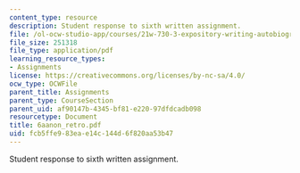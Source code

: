 ```yaml
---
content_type: resource
description: Student response to sixth written assignment.
file: /ol-ocw-studio-app/courses/21w-730-3-expository-writing-autobiography-theory-and-practice-spring-2001/fcb5ffe983eae14c144d6f820aa53b47_6aanon_retro.pdf
file_size: 251318
file_type: application/pdf
learning_resource_types:
- Assignments
license: https://creativecommons.org/licenses/by-nc-sa/4.0/
ocw_type: OCWFile
parent_title: Assignments
parent_type: CourseSection
parent_uid: af90147b-4345-bf81-e220-97dfdcadb098
resourcetype: Document
title: 6aanon_retro.pdf
uid: fcb5ffe9-83ea-e14c-144d-6f820aa53b47
---
```

Student response to sixth written assignment.